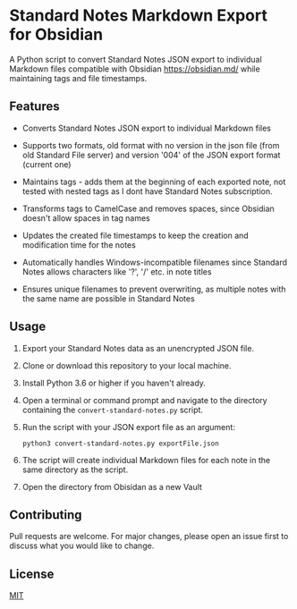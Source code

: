 # Standard Notes Markdown Export for Obsidian

A Python script to convert Standard Notes JSON export to individual Markdown files compatible with Obsidian https://obsidian.md/ while maintaining tags and file timestamps. 

## Features

- Converts Standard Notes JSON export to individual Markdown files

- Supports two formats, old format with no version in the json file (from old Standard File server) and version '004' of the JSON export format (current one)

- Maintains tags - adds them at the beginning of each exported note, not tested with nested tags as I dont have Standard Notes subscription. 

- Transforms tags to CamelCase and removes spaces, since Obsidian doesn't allow spaces in tag names

- Updates the created file timestamps to keep the creation and modification time for the notes

- Automatically handles Windows-incompatible filenames since Standard Notes allows characters like '?', '/' etc. in note titles

- Ensures unique filenames to prevent overwriting, as multiple notes with the same name are possible in Standard Notes

## Usage

1. Export your Standard Notes data as an unencrypted JSON file.

2. Clone or download this repository to your local machine.

3. Install Python 3.6 or higher if you haven't already.

4. Open a terminal or command prompt and navigate to the directory containing the `convert-standard-notes.py` script. 

5. Run the script with your JSON export file as an argument:

    ```python3 convert-standard-notes.py exportFile.json```

6. The script will create individual Markdown files for each note in the same directory as the script.

8. Open the directory from Obisidan as a new Vault

## Contributing

Pull requests are welcome. For major changes, please open an issue first to discuss what you would like to change.

## License

[MIT](https://choosealicense.com/licenses/mit/)